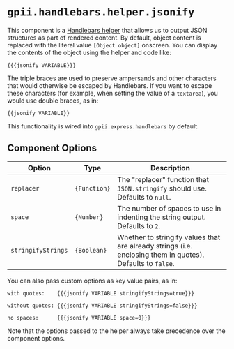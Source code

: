 # `gpii.handlebars.helper.jsonify`

This component is a [Handlebars helper](http://handlebarsjs.com/block_helpers.html) that allows us to output JSON
structures as part of rendered content.  By default, object content is replaced with the literal value `[Object object]`
onscreen.  You can display the contents of the object using the helper and code like:

`{{{jsonify VARIABLE}}}`

The triple braces are used to preserve ampersands and other characters that would otherwise be escaped by Handlebars.
If you want to escape these characters (for example, when setting the value of a `textarea`), you would use double
braces, as in:

`{{jsonify VARIABLE}}`

This functionality is wired into `gpii.express.handlebars` by default.

## Component Options

| Option             | Type         | Description |
| ------------------ | ------------ | ----------- |
| `replacer`         | `{Function}` | The "replacer" function that `JSON.stringify` should use. Defaults to `null`. |
| `space`            | `{Number}`   | The number of spaces to use in indenting the string output.  Defaults to `2`. |
| `stringifyStrings` | `{Boolean}`  | Whether to stringify values that are already strings (i.e. enclosing them in quotes).  Defaults to `false`. |

You can also pass custom options as key value pairs, as in:

```snippet
with quotes:    {{{jsonify VARIABLE stringifyStrings=true}}}

without quotes: {{{jsonify VARIABLE stringifyStrings=false}}}

no spaces:      {{{jsonify VARIABLE space=0}}}
```

Note that the options passed to the helper always take precedence over the component options.
